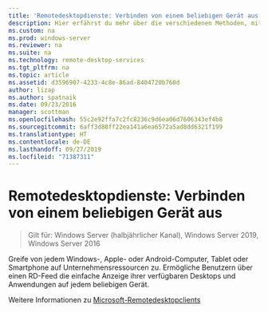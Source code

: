```yaml
---
title: 'Remotedesktopdienste: Verbinden von einem beliebigen Gerät aus'
description: Hier erfährst du mehr über die verschiedenen Methoden, mit denen Benutzer eine Verbindung mit Remotedesktop herstellen können.
ms.custom: na
ms.prod: windows-server
ms.reviewer: na
ms.suite: na
ms.technology: remote-desktop-services
ms.tgt_pltfrm: na
ms.topic: article
ms.assetid: d3596907-4233-4c8e-86ad-8404720b760d
author: lizap
ms.author: spatnaik
ms.date: 09/23/2016
manager: scottman
ms.openlocfilehash: 55c2e92ffa7c2fc8236c9d6ea06d7606343ef4b8
ms.sourcegitcommit: 6aff3d88ff22ea141a6ea6572a5ad8dd6321f199
ms.translationtype: HT
ms.contentlocale: de-DE
ms.lasthandoff: 09/27/2019
ms.locfileid: "71387311"
---
```

# <a name="remote-desktop-services---connect-from-any-device"></a>Remotedesktopdienste: Verbinden von einem beliebigen Gerät aus

>Gilt für: Windows Server (halbjährlicher Kanal), Windows Server 2019, Windows Server 2016

Greife von jedem Windows-, Apple- oder Android-Computer, Tablet oder Smartphone auf Unternehmensressourcen zu. Ermögliche Benutzern über einen RD-Feed die einfache Anzeige ihrer verfügbaren Desktops und Anwendungen auf jedem beliebigen Gerät.

Weitere Informationen zu [Microsoft-Remotedesktopclients](clients/remote-desktop-clients.md)